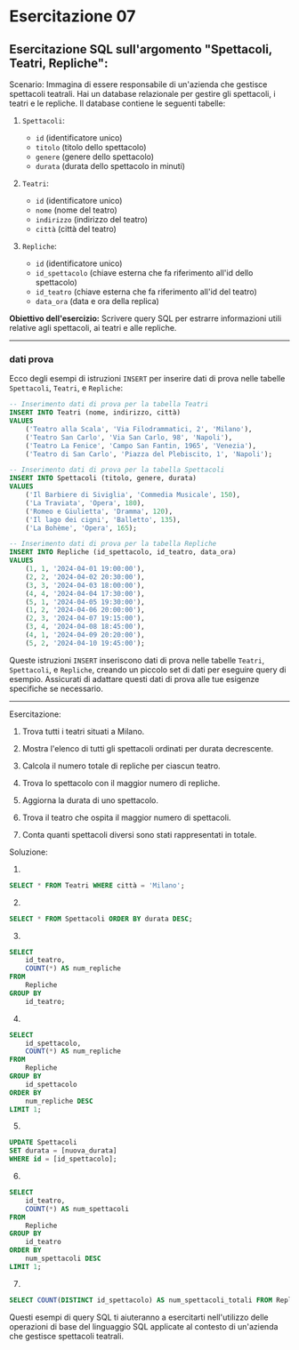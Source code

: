 # Esercitazione 07

## Esercitazione SQL sull'argomento "Spettacoli, Teatri, Repliche":

Scenario:
Immagina di essere responsabile di un'azienda che gestisce spettacoli teatrali. Hai un database relazionale per gestire gli spettacoli, i teatri e le repliche. Il database contiene le seguenti tabelle:

1. `Spettacoli`:
   - `id` (identificatore unico)
   - `titolo` (titolo dello spettacolo)
   - `genere` (genere dello spettacolo)
   - `durata` (durata dello spettacolo in minuti)

2. `Teatri`:
   - `id` (identificatore unico)
   - `nome` (nome del teatro)
   - `indirizzo` (indirizzo del teatro)
   - `città` (città del teatro)

3. `Repliche`:
   - `id` (identificatore unico)
   - `id_spettacolo` (chiave esterna che fa riferimento all'id dello spettacolo)
   - `id_teatro` (chiave esterna che fa riferimento all'id del teatro)
   - `data_ora` (data e ora della replica)

**Obiettivo dell'esercizio:** Scrivere query SQL per estrarre informazioni utili relative agli spettacoli, ai teatri e alle repliche.

---

### dati prova

Ecco degli esempi di istruzioni `INSERT` per inserire dati di prova nelle tabelle `Spettacoli`, `Teatri`, e `Repliche`:

```sql
-- Inserimento dati di prova per la tabella Teatri
INSERT INTO Teatri (nome, indirizzo, città)
VALUES 
    ('Teatro alla Scala', 'Via Filodrammatici, 2', 'Milano'),
    ('Teatro San Carlo', 'Via San Carlo, 98', 'Napoli'),
    ('Teatro La Fenice', 'Campo San Fantin, 1965', 'Venezia'),
    ('Teatro di San Carlo', 'Piazza del Plebiscito, 1', 'Napoli');

-- Inserimento dati di prova per la tabella Spettacoli
INSERT INTO Spettacoli (titolo, genere, durata)
VALUES 
    ('Il Barbiere di Siviglia', 'Commedia Musicale', 150),
    ('La Traviata', 'Opera', 180),
    ('Romeo e Giulietta', 'Dramma', 120),
    ('Il lago dei cigni', 'Balletto', 135),
    ('La Bohème', 'Opera', 165);

-- Inserimento dati di prova per la tabella Repliche
INSERT INTO Repliche (id_spettacolo, id_teatro, data_ora)
VALUES 
    (1, 1, '2024-04-01 19:00:00'),
    (2, 2, '2024-04-02 20:30:00'),
    (3, 3, '2024-04-03 18:00:00'),
    (4, 4, '2024-04-04 17:30:00'),
    (5, 1, '2024-04-05 19:30:00'),
    (1, 2, '2024-04-06 20:00:00'),
    (2, 3, '2024-04-07 19:15:00'),
    (3, 4, '2024-04-08 18:45:00'),
    (4, 1, '2024-04-09 20:20:00'),
    (5, 2, '2024-04-10 19:45:00');
```

Queste istruzioni `INSERT` inseriscono dati di prova nelle tabelle `Teatri`, `Spettacoli`, e `Repliche`, creando un piccolo set di dati per eseguire query di esempio. Assicurati di adattare questi dati di prova alle tue esigenze specifiche se necessario.

---
Esercitazione:

1. Trova tutti i teatri situati a Milano.

2. Mostra l'elenco di tutti gli spettacoli ordinati per durata decrescente.

3. Calcola il numero totale di repliche per ciascun teatro.

4. Trova lo spettacolo con il maggior numero di repliche.

5. Aggiorna la durata di uno spettacolo.

6. Trova il teatro che ospita il maggior numero di spettacoli.

7. Conta quanti spettacoli diversi sono stati rappresentati in totale.

Soluzione:

1. 
```sql
SELECT * FROM Teatri WHERE città = 'Milano';
```

2. 
```sql
SELECT * FROM Spettacoli ORDER BY durata DESC;
```

3. 
```sql
SELECT 
    id_teatro, 
    COUNT(*) AS num_repliche
FROM 
    Repliche
GROUP BY 
    id_teatro;
```

4. 
```sql
SELECT 
    id_spettacolo,
    COUNT(*) AS num_repliche
FROM 
    Repliche
GROUP BY 
    id_spettacolo
ORDER BY 
    num_repliche DESC
LIMIT 1;
```

5. 
```sql
UPDATE Spettacoli
SET durata = [nuova_durata]
WHERE id = [id_spettacolo];
```

6. 
```sql
SELECT 
    id_teatro, 
    COUNT(*) AS num_spettacoli
FROM 
    Repliche
GROUP BY 
    id_teatro
ORDER BY 
    num_spettacoli DESC
LIMIT 1;
```

7. 
```sql
SELECT COUNT(DISTINCT id_spettacolo) AS num_spettacoli_totali FROM Repliche;
```

Questi esempi di query SQL ti aiuteranno a esercitarti nell'utilizzo delle operazioni di base del linguaggio SQL applicate al contesto di un'azienda che gestisce spettacoli teatrali.